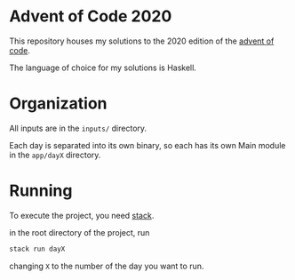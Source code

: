 # Advent of Code 2020

This repository houses my solutions to the 2020 edition of the [advent of code](https://adventofcode.com).

The language of choice for my solutions is Haskell.

# Organization

All inputs are in the `inputs/` directory.

Each day is separated into its own binary, so each has its own Main module in the `app/dayX` directory.

# Running

To execute the project, you need [stack](https://docs.haskellstack.org/en/stable/README/).

in the root directory of the project, run

```sh
stack run dayX
```

changing `X` to the number of the day you want to run.
